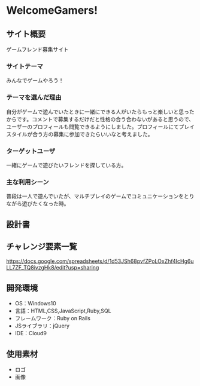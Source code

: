 # WelcomeGamers!

## サイト概要
ゲームフレンド募集サイト

### サイトテーマ
みんなでゲームやろう！

### テーマを選んだ理由
自分がゲームで遊んでいたときに一緒にできる人がいたらもっと楽しいと思ったからです。コメントで募集するだけだと性格の合う合わないがあると思うので、ユーザーのプロフィールも閲覧できるようにしました。プロフィールにてプレイスタイルが合う方の募集に参加できたらいいなと考えました。

### ターゲットユーザ
一緒にゲームで遊びたいフレンドを探している方。

### 主な利用シーン
普段は一人で遊んでいたが、マルチプレイのゲームでコミュニケーションをとりながら遊びたくなった時。

## 設計書


## チャレンジ要素一覧
https://docs.google.com/spreadsheets/d/1d53JSh68pvfZPoLOxZhf4IcHg6uLL7ZF_TQ8ivzgHk8/edit?usp=sharing

## 開発環境
- OS：Windows10
- 言語：HTML,CSS,JavaScript,Ruby,SQL
- フレームワーク：Ruby on Rails
- JSライブラリ：jQuery
- IDE：Cloud9

## 使用素材
- ロゴ
- 画像